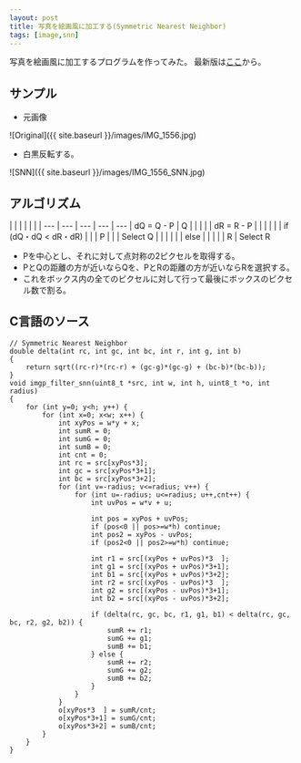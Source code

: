 ```yaml
---
layout: post
title: 写真を絵画風に加工する(Symmetric Nearest Neighbor)
tags: [image,snn]
---
```


写真を絵画風に加工するプログラムを作ってみた。
最新版は[ここ](https://github.com/yui0/slibs)から。

## サンプル

- 元画像

![Original]({{ site.baseurl }}/images/IMG_1556.jpg)

- 白黒反転する。

![SNN]({{ site.baseurl }}/images/IMG_1556_SNN.jpg)

## アルゴリズム

|     |     |     |     |     | 
| --- | --- | --- | --- | --- |   dQ = Q - P
| Q   |     |     |     |     |   dR = R - P
|     |     |     |     |     |   if (dQ・dQ < dR・dR) 
|     |     | P   |     |     |     Select Q
|     |     |     |     |     |   else
|     |     |     |     | R   |     Select R

- Pを中心とし、それに対して点対称の2ピクセルを取得する。
- PとQの距離の方が近いならQを、PとRの距離の方が近いならRを選択する。
- これをボックス内の全てのピクセルに対して行って最後にボックスのピクセル数で割る。

## C言語のソース

```
// Symmetric Nearest Neighbor
double delta(int rc, int gc, int bc, int r, int g, int b)
{
	return sqrt((rc-r)*(rc-r) + (gc-g)*(gc-g) + (bc-b)*(bc-b));
}
void imgp_filter_snn(uint8_t *src, int w, int h, uint8_t *o, int radius)
{
	for (int y=0; y<h; y++) {
		for (int x=0; x<w; x++) {
			int xyPos = w*y + x;
			int sumR = 0;
			int sumG = 0;
			int sumB = 0;
			int cnt = 0;
			int rc = src[xyPos*3];
			int gc = src[xyPos*3+1];
			int bc = src[xyPos*3+2];
			for (int v=-radius; v<=radius; v++) {
				for (int u=-radius; u<=radius; u++,cnt++) {
					int uvPos = w*v + u;

					int pos = xyPos + uvPos;
					if (pos<0 || pos>=w*h) continue;
					int pos2 = xyPos - uvPos;
					if (pos2<0 || pos2>=w*h) continue;

					int r1 = src[(xyPos + uvPos)*3  ];
					int g1 = src[(xyPos + uvPos)*3+1];
					int b1 = src[(xyPos + uvPos)*3+2];
					int r2 = src[(xyPos - uvPos)*3  ];
					int g2 = src[(xyPos - uvPos)*3+1];
					int b2 = src[(xyPos - uvPos)*3+2];

					if (delta(rc, gc, bc, r1, g1, b1) < delta(rc, gc, bc, r2, g2, b2)) {
						sumR += r1;
						sumG += g1;
						sumB += b1;
					} else {
						sumR += r2;
						sumG += g2;
						sumB += b2;
					}
				}
			}
			o[xyPos*3  ] = sumR/cnt;
			o[xyPos*3+1] = sumG/cnt;
			o[xyPos*3+2] = sumB/cnt;
		}
	}
}
```
